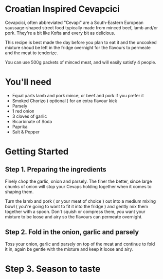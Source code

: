 # Croatian Inspired Cevapcici

Cevapcici, often abbreviated "Cevapi" are a South-Eastern European saussage-shaped street food typically made from
minced beef, lamb and/or pork. They're a bit like Kofta and every bit as delicious.

This recipe is best made the day before you plan to eat it and the uncooked mixture shoud be left in the fridge
overnight for the flavours to permeate and the meat to tenderize.

You can use 500g packets of minced meat, and will easily satisfy 4 people.

# You'll need

* Equal parts lamb and pork mince, or beef and pork if you prefer it
* Smoked Chorizo ( optional ) for an extra flavour kick
* Parsely
* 1 red onion
* 3 cloves of garlic
* Bicarbinate of Soda
* Paprika
* Salt & Pepper

# Getting Started

## Step 1. Preparing the ingredients

Finely chop the garlic, onion and parsely. The finer the better, since large chunks of onion will stop your Cevaps holding together when it comes to shaping them.

Turn the lamb and pork ( or your meat of choice ) out into a medium mixing bowl ( you're going to want to fit it into the fridge ) and gently mix them together with a spoon. Don't squish or compress them, you want your mixture to be loose and airy so the flavours can permeate overnight.

## Step 2. Fold in the onion, garlic and parsely

Toss your onion, garlic and parsely on top of the meat and continue to fold it in, again be gentle with the mixture and keep it loose and airy.

# Step 3. Season to taste
